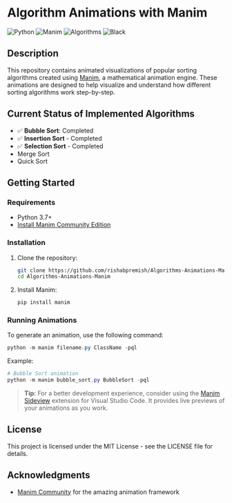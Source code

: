 # Algorithm Animations with Manim

![Python](https://img.shields.io/badge/python-3670A0?style=for-the-badge&logo=python&logoColor=ffdd54) ![Manim](https://img.shields.io/badge/Manim-222c3a?style=for-the-badge&logo=manim&logoColor=white) ![Algorithms](https://img.shields.io/badge/Algorithms-FF6B6B?style=for-the-badge&logo=algorithms&logoColor=white)
![Black](https://img.shields.io/badge/code%20style-black-000000.svg?style=for-the-badge)

## Description

This repository contains animated visualizations of popular sorting algorithms created using [Manim](https://www.manim.community/), a mathematical animation engine. These animations are designed to help visualize and understand how different sorting algorithms work step-by-step.

## Current Status of Implemented Algorithms

- ✅ **Bubble Sort**: Completed
- ✅ **Insertion Sort** - Completed
- ✅ **Selection Sort** - Completed
- Merge Sort
- Quick Sort

## Getting Started

### Requirements

- Python 3.7+
- [Install Manim Community Edition](https://docs.manim.community/en/stable/installation.html)

### Installation

1. Clone the repository:

   ```bash
   git clone https://github.com/rishabpremish/Algorithms-Animations-Manim.git
   cd Algorithms-Animations-Manim
   ```

2. Install Manim:
   ```bash
   pip install manim
   ```

### Running Animations

To generate an animation, use the following command:

```powershell
python -m manim filename.py ClassName -pql
```

Example:

```powershell
# Bubble Sort animation
python -m manim bubble_sort.py BubbleSort -pql
```

> **Tip:** For a better development experience, consider using the [Manim Sideview](https://marketplace.visualstudio.com/items?itemName=Rickaym.manim-sideview) extension for Visual Studio Code. It provides live previews of your animations as you work.

## License

This project is licensed under the MIT License - see the LICENSE file for details.

## Acknowledgments

- [Manim Community](https://www.manim.community/) for the amazing animation framework
